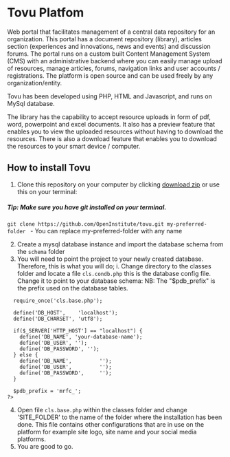 # Tovu Platfom
Web portal that facilitates management of a central data repository for an organization. This portal has a document repository (library), articles section (experiences and innovations, news and events) and discussion forums. The portal runs on a custom built Content Management System (CMS) with an administrative backend where you can easily manage upload of resources, manage articles, forums, navigation links and user accounts / registrations. The platform is open source and can be used freely by any organization/entity.

Tovu has been developed using PHP, HTML and Javascript, and runs on MySql database.

The library has the capability to accept resource uploads in form of pdf, word, powerpoint and excel documents. It also has a preview feature that enables you to view the uploaded resources without having to download the resources. There is also a download feature that enables you to download the resources to your smart device / computer.

## How to install Tovu

1. Clone this repository on your computer by clicking <a href="https://github.com/OpenInstitute/tovu/archive/master.zip" target="blank"> download zip</a> or use this on your terminal:
##### Tip: Make sure you have git installed on your terminal.
```git clone https://github.com/OpenInstitute/tovu.git my-preferred-folder ``` - You can replace my-preferred-folder with any name
    
2. Create a mysql database instance and import the database schema from the `schema` folder
3. You will need to point the project to your newly created database. Therefore, this is what you will do;
  i. Change directory to the classes folder and locate a file `cls.condb.php` this is the database config file. Change it to point to your database schema: NB: The "$pdb_prefix" is the prefix used on the database tables. 
  ```<?php
    require_once('cls.base.php');
    
    define('DB_HOST',    'localhost');
    define('DB_CHARSET', 'utf8');
    
    if($_SERVER['HTTP_HOST'] == "localhost") { 
      define('DB_NAME', 'your-database-name');	
      define('DB_USER', '');
      define('DB_PASSWORD', '');
    } else {
      define('DB_NAME', 		'');	
      define('DB_USER', 	 	'');
      define('DB_PASSWORD', 	''); 
    }
    
    $pdb_prefix = 'mrfc_';
?>
``` 
4. Open file `cls.base.php` within the classes folder and change 'SITE_FOLDER' to the name of the folder where the installation has been done. This file contains other configurations that are in use on the platform for example site logo, site name and your social media platforms. 
5. You are good to go.




    
    
    


